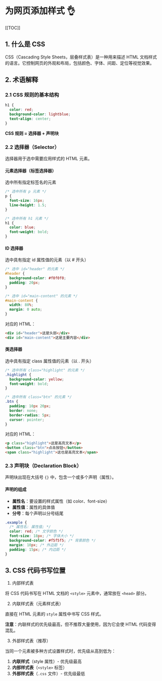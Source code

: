 # 为网页添加样式 👌

[[TOC]]

## 1. 什么是 CSS

CSS（Cascading Style Sheets，层叠样式表）是一种用来描述 HTML 文档样式的语言。它控制网页的外观和布局，包括颜色、字体、间距、定位等视觉效果。

## 2. 术语解释

### 2.1 CSS 规则的基本结构

```css
h1 {
  color: red;
  background-color: lightblue;
  text-align: center;
}
```

**CSS 规则 = 选择器 + 声明块**

### 2.2 选择器（Selector）

选择器用于选中需要应用样式的 HTML 元素。

#### 元素选择器（标签选择器）

选中所有指定标签名的元素

```css
/* 选中所有 p 元素 */
p {
  font-size: 16px;
  line-height: 1.5;
}

/* 选中所有 h1 元素 */
h1 {
  color: blue;
  font-weight: bold;
}
```

#### ID 选择器

选中具有指定 id 属性值的元素（以 # 开头）

```css
/* 选中 id="header" 的元素 */
#header {
  background-color: #f0f0f0;
  padding: 20px;
}

/* 选中 id="main-content" 的元素 */
#main-content {
  width: 80%;
  margin: 0 auto;
}
```

对应的 HTML：

```html
<div id="header">这是头部</div>
<div id="main-content">这是主要内容</div>
```

#### 类选择器

选中具有指定 class 属性值的元素（以 . 开头）

```css
/* 选中所有 class="highlight" 的元素 */
.highlight {
  background-color: yellow;
  font-weight: bold;
}

/* 选中所有 class="btn" 的元素 */
.btn {
  padding: 10px 20px;
  border: none;
  border-radius: 5px;
  cursor: pointer;
}
```

对应的 HTML：

```html
<p class="highlight">这是高亮文本</p>
<button class="btn">点击按钮</button>
<span class="highlight">这也是高亮文本</span>
```

### 2.3 声明块（Declaration Block）

声明块出现在大括号 `{}` 中，包含一个或多个声明（属性）。

#### 声明的组成

- **属性名**：要设置的样式属性（如 color、font-size）
- **属性值**：属性的具体值
- **分号**：每个声明以分号结尾

```css
.example {
  /* 属性名: 属性值; */
  color: red; /* 文字颜色 */
  font-size: 18px; /* 字体大小 */
  background-color: #f5f5f5; /* 背景颜色 */
  margin: 10px; /* 外边距 */
  padding: 15px; /* 内边距 */
}
```

## 3. CSS 代码书写位置

1. 内部样式表

将 CSS 代码书写在 HTML 文档的 `<style>` 元素中，通常放在 `<head>` 部分。

2.  内联样式表（元素样式表）

直接在 HTML 元素的 `style` 属性中书写 CSS 样式。

**注意**：内联样式的优先级最高，但不推荐大量使用，因为它会使 HTML 代码变得混乱。

3.  外部样式表（推荐）

当同一个元素被多种方式设置样式时，优先级从高到低为：

1. **内联样式**（style 属性）- 优先级最高
2. **内部样式表**（`<style>` 标签）
3. **外部样式表**（`.css` 文件）- 优先级最低
